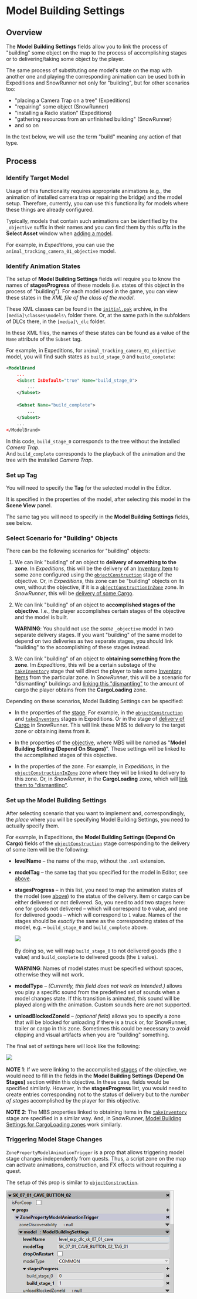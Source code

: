 # Model Building Settings

## Overview
The **Model Building Settings** fields allow you to link the process of "building" some object on the map to the process of accomplishing stages or to delivering/taking some object by the player. 

The same process of substituting one model's state on the map with another one and playing the corresponding animation can be used both in Expeditions and SnowRunner not only for "building", but for other scenarios too:

-   "placing a Camera Trap on a tree" (Expeditions)
-   "repairing" some object (SnowRunner)
-   "installing a Radio station" (Expeditions)
-   "gathering resources from an unfinished building" (SnowRunner)
-   and so on 

In the text below, we will use the term "build" meaning any action of that type.

## Process

### Identify Target Model
Usage of this functionality requires appropriate animations (e.g., the animation of installed camera trap or repairing the bridge) and the model setup. Therefore, currently, you can use this functionality for models where these things are already configured. 

Typically, models that contain such animations can be identified by the `_objective` suffix in their names and you can find them by this suffix in the **Select Asset** window when [adding a model][adding_model].

For example, in *Expeditions*, you can use the `animal_tracking_camera_01_objective` model.

### Identify Animation States
The setup of **Model Building Settings** fields will require you to know the names of **stagesProgress** of these models (i.e. states of this object in the process of "building"). For each model used in the game, you can view these states in the *XML file of the class of the model*. 

These XML classes can be found in the [`initial.pak`][initial_pak] archive, in the `[media]\classes\models\` folder there. Or, at the same path in the subfolders of DLCs there, in the `[media]\_dlc` folder.

In these XML files, the names of these states can be found as a value of the `Name` attribute of the `Subset` tag.

For example, in Expeditions, for `animal_tracking_camera_01_objective` model, you will find such states as `build_stage_0` and `build_complete`:

```xml
<ModelBrand
	...
	<Subset IsDefault="true" Name="build_stage_0">
		...
	</Subset>
	
	<Subset Name="build_complete">
		...
	</Subset>
    ...
</ModelBrand>
```

In this code, `build_stage_0` corresponds to the tree without the installed *Camera Trap*.  
And `build_complete` corresponds to the playback of the animation and the tree with the installed *Camera Trap*.


### Set up Tag
You will need to specify the **Tag** for the selected model in the Editor. 

It is specified in the properties of the model, after selecting this model in the **Scene View** panel.

The same tag you will need to specify in the **Model Building Settings** fields, see below.


### Select Scenario for "Building" Objects
There can be the following scenarios for "building" objects:

1.  We can link "building" of an object to **delivery of something to the zone**. In *Expeditions*, this will be the delivery of an [Inventory Item][inventory_item] to some zone configured using the [`objectConstruction`][objectconstruction] stage of the objective. Or, in *Expeditions*, this zone can be "building" objects on its own, without the objective, if it is a [`objectConstructionInZone`][object_construction_in_zone] zone. In *SnowRunner*, this will be [delivery of some Cargo][delivery_of_cargo].

2.  We can link "building" of an object to **accomplished stages of the objective**. I.e., the player accomplishes certain stages of the objective and the model is built.

    **WARNING**: You should not use the *same* `_objective` model in two separate delivery stages. If you want "building" of the same model to depend on two deliveries as two separate stages, you should link "building" to the accomplishing of these stages instead.

3.  We can link "building" of an object to **obtaining something from the zone**. Im *Expeditions*, this will be a certain substage of the [`takeInventory`][takeinventory] stage that will direct the player to take some [Inventory Items][inventory_item] from the particular zone.
In *SnowRunner*, this will be a scenario for "dismantling" buildings and [linking this "dismantling"][mbs_for_cargo_loading_zones] to the amount of cargo the player obtains from the **CargoLoading** zone.

Depending on these scenarios, Model Building Settings can be specified:

-   In the properties of the [stage][stages]. For example, in the [`objectConstruction`][objectconstruction] and [`takeInventory`][takeinventory] stages in Expeditions. Or in the stage of [delivery of Cargo][delivery_of_cargo] in SnowRunner. This will link these MBS to delivery to the target zone or obtaining items from it.

-   In the properties of the [objective][objective], where MBS will be named as "**Model Building Setting (Depend On Stages)**". These settings will be linked to the accomplished stages of this objective.

-   In the properties of the zone. For example, in *Expeditions*, in the [`objectConstructionInZone`][object_construction_in_zone] zone where they will be linked to delivery to this zone. Or, in *SnowRunner*, in the **CargoLoading** zone, which will [link them to "dismantling"][mbs_for_cargo_loading_zones].


### Set up the Model Building Settings
After selecting scenario that you want to implement and, correspondingly, the *place* where you will be specifying Model Building Settings, you need to actually specify them. 

For example, in Expeditions, the **Model Building Settings (Depend On Cargo)** fields of the [`objectConstruction`][objectconstruction] stage corresponding to the delivery of some item will be the following:

-   **levelName** – the name of the map, without the `.xml` extension.

-   **modelTag** – the same tag that you specified for the model in Editor, see [above](#set-up-tag).

-   **stagesProgress** – in this list, you need to map the animation states of the model (see [above](#identify-animation-states)) to the status of the delivery. Item or cargo can be either delivered or not delivered. So, you need to add two stages here: one for goods not delivered – which will correspond to `0` value, and one for delivered goods – which will correspond to `1` value. Names of the stages should be *exactly* the same as the corresponding states of the model, e.g. – `build_stage_0` and `build_complete` above.

    ![](./media/animation_states_with_delivery_values.png)

    By doing so, we will map `build_stage_0` to not delivered goods (the `0` value) and `build_complete` to delivered goods (the `1` value).
    
    **WARNING**: Names of model states must be specified without spaces, otherwise they will not work.

-   **modelType** – *(Currently, this field does not work as intended.)* allows you play a specific sound from the predefined set of sounds when a model changes state. If this transition is animated, this sound will be played along with the animation. Custom sounds here are not supported. 

-   **unloadBlockedZoneId** – *(optional field)* allows you to specify a zone that will be blocked for unloading if there is a truck or, for SnowRunner, trailer or cargo in this zone. Sometimes this could be necessary to avoid clipping and visual artifacts when you are "building" something.

The final set of settings here will look like the following:

![](./media/model_building_settings_configured.png)


**NOTE 1**: If we were linking to the accomplished [stages] of the objective, we would need to fill in the fields in the **Model Building Settings (Depend On Stages)** section within this objective. In these case, fields would be specified similarly. However, in the **stagesProgress** list, you would need to create entries corresponding not to the status of delivery but to the *number of stages* accomplished by the player for this objective.

**NOTE 2**: The MBS properties linked to obtaining items in the [`takeInventory`][takeinventory] stage are specified in a similar way. And, in SnowRunner, [Model Building Settings for CargoLoading zones][mbs_for_cargo_loading_zones] work similarly.

### Triggering Model Stage Changes

`ZonePropertyModelAnimationTrigger` is a prop that allows triggering model stage changes independently from quests. Thus, a script zone on the map can activate animations, construction, and FX effects without requiring a quest. 

The setup of this prop is similar to [`objectConstruction`][objectconstruction].

![](./media/ZonePropertyModelAnimationTrigger_1.png)


[initial_pak]: ./../../../getting_started/file_paths_and_naming/file_paths.md#source-of-info-initialpak-archive
[inventory_item]: ./../../../../custom_gameplay_entities/inventory_items/custom_inventory_items_overview.md
[objectconstruction]: ./../objectives_in_expeditions/stages/objectconstruction.md
[takeinventory]: ./../objectives_in_expeditions/stages/takeinventory.md
[actions]: ./../objectives_in_snowrunner/stages/delivery_of_goods/goods_delivery.md
[stages]: ./../objectives_overview.md#stages-and-substages
[mbs_for_cargo_loading_zones]: ./../../zones/snowrunner_zones/cargoloading_and_manualloading_zones/model_building_settings_for_cargo_loading_zones.md
[adding_model]: ./../../models/adding_models.md
[object_construction_in_zone]: ./../../zones/expeditions_zones/object_construction_in_zone_zones.md 
[delivery_of_cargo]: ./../objectives_in_snowrunner/stages/delivery_of_goods/goods_delivery.md
[objective]: ./../objectives_overview.md